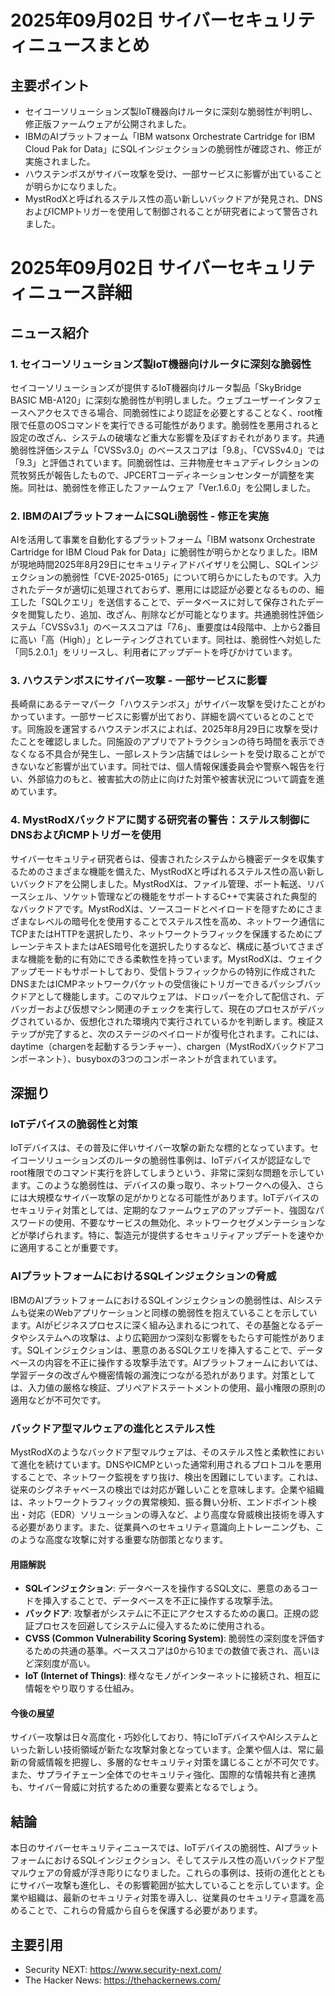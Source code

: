 # 2025年09月02日 サイバーセキュリティニュースまとめ

## 主要ポイント

*   セイコーソリューションズ製IoT機器向けルータに深刻な脆弱性が判明し、修正版ファームウェアが公開されました。
*   IBMのAIプラットフォーム「IBM watsonx Orchestrate Cartridge for IBM Cloud Pak for Data」にSQLインジェクションの脆弱性が確認され、修正が実施されました。
*   ハウステンボスがサイバー攻撃を受け、一部サービスに影響が出ていることが明らかになりました。
*   MystRodXと呼ばれるステルス性の高い新しいバックドアが発見され、DNSおよびICMPトリガーを使用して制御されることが研究者によって警告されました。




# 2025年09月02日 サイバーセキュリティニュース詳細

## ニュース紹介

### 1. セイコーソリューションズ製IoT機器向けルータに深刻な脆弱性

セイコーソリューションズが提供するIoT機器向けルータ製品「SkyBridge BASIC MB-A120」に深刻な脆弱性が判明しました。ウェブユーザーインタフェースへアクセスできる場合、同脆弱性により認証を必要とすることなく、root権限で任意のOSコマンドを実行できる可能性があります。脆弱性を悪用されると設定の改ざん、システムの破壊など重大な影響を及ぼすおそれがあります。共通脆弱性評価システム「CVSSv3.0」のベーススコアは「9.8」、「CVSSv4.0」では「9.3」と評価されています。同脆弱性は、三井物産セキュアディレクションの荒牧努氏が報告したもので、JPCERTコーディネーションセンターが調整を実施。同社は、脆弱性を修正したファームウェア「Ver.1.6.0」を公開しました。

### 2. IBMのAIプラットフォームにSQLi脆弱性 - 修正を実施

AIを活用して事業を自動化するプラットフォーム「IBM watsonx Orchestrate Cartridge for IBM Cloud Pak for Data」に脆弱性が明らかとなりました。IBMが現地時間2025年8月29日にセキュリティアドバイザリを公開し、SQLインジェクションの脆弱性「CVE-2025-0165」について明らかにしたものです。入力されたデータが適切に処理されておらず、悪用には認証が必要となるものの、細工した「SQLクエリ」を送信することで、データベースに対して保存されたデータを閲覧したり、追加、改ざん、削除などが可能となります。共通脆弱性評価システム「CVSSv3.1」のベーススコアは「7.6」、重要度は4段階中、上から2番目に高い「高（High）」とレーティングされています。同社は、脆弱性へ対処した「同5.2.0.1」をリリースし、利用者にアップデートを呼びかけています。

### 3. ハウステンボスにサイバー攻撃 - 一部サービスに影響

長崎県にあるテーマパーク「ハウステンボス」がサイバー攻撃を受けたことがわかっています。一部サービスに影響が出ており、詳細を調べているとのことです。同施設を運営するハウステンボスによれば、2025年8月29日に攻撃を受けたことを確認しました。同施設のアプリでアトラクションの待ち時間を表示できなくなる不具合が発生し、一部レストラン店舗ではレシートを受け取ることができないなど影響が出ています。同社では、個人情報保護委員会や警察へ報告を行い、外部協力のもと、被害拡大の防止に向けた対策や被害状況について調査を進めています。

### 4. MystRodXバックドアに関する研究者の警告：ステルス制御にDNSおよびICMPトリガーを使用

サイバーセキュリティ研究者らは、侵害されたシステムから機密データを収集するためのさまざまな機能を備えた、MystRodXと呼ばれるステルス性の高い新しいバックドアを公開しました。MystRodXは、ファイル管理、ポート転送、リバースシェル、ソケット管理などの機能をサポートするC++で実装された典型的なバックドアです。MystRodXは、ソースコードとペイロードを隠すためにさまざまなレベルの暗号化を使用することでステルス性を高め、ネットワーク通信にTCPまたはHTTPを選択したり、ネットワークトラフィックを保護するためにプレーンテキストまたはAES暗号化を選択したりするなど、構成に基づいてさまざまな機能を動的に有効にできる柔軟性を持っています。MystRodXは、ウェイクアップモードもサポートしており、受信トラフィックからの特別に作成されたDNSまたはICMPネットワークパケットの受信後にトリガーできるパッシブバックドアとして機能します。このマルウェアは、ドロッパーを介して配信され、デバッガーおよび仮想マシン関連のチェックを実行して、現在のプロセスがデバッグされているか、仮想化された環境内で実行されているかを判断します。検証ステップが完了すると、次のステージのペイロードが復号化されます。これには、daytime（chargenを起動するランチャー）、chargen（MystRodXバックドアコンポーネント）、busyboxの3つのコンポーネントが含まれています。

## 深掘り

### IoTデバイスの脆弱性と対策

IoTデバイスは、その普及に伴いサイバー攻撃の新たな標的となっています。セイコーソリューションズのルータの脆弱性事例は、IoTデバイスが認証なしでroot権限でのコマンド実行を許してしまうという、非常に深刻な問題を示しています。このような脆弱性は、デバイスの乗っ取り、ネットワークへの侵入、さらには大規模なサイバー攻撃の足がかりとなる可能性があります。IoTデバイスのセキュリティ対策としては、定期的なファームウェアのアップデート、強固なパスワードの使用、不要なサービスの無効化、ネットワークセグメンテーションなどが挙げられます。特に、製造元が提供するセキュリティアップデートを速やかに適用することが重要です。

### AIプラットフォームにおけるSQLインジェクションの脅威

IBMのAIプラットフォームにおけるSQLインジェクションの脆弱性は、AIシステムも従来のWebアプリケーションと同様の脆弱性を抱えていることを示しています。AIがビジネスプロセスに深く組み込まれるにつれて、その基盤となるデータやシステムへの攻撃は、より広範囲かつ深刻な影響をもたらす可能性があります。SQLインジェクションは、悪意のあるSQLクエリを挿入することで、データベースの内容を不正に操作する攻撃手法です。AIプラットフォームにおいては、学習データの改ざんや機密情報の漏洩につながる恐れがあります。対策としては、入力値の厳格な検証、プリペアドステートメントの使用、最小権限の原則の適用などが不可欠です。

### バックドア型マルウェアの進化とステルス性

MystRodXのようなバックドア型マルウェアは、そのステルス性と柔軟性において進化を続けています。DNSやICMPといった通常利用されるプロトコルを悪用することで、ネットワーク監視をすり抜け、検出を困難にしています。これは、従来のシグネチャベースの検出では対応が難しいことを意味します。企業や組織は、ネットワークトラフィックの異常検知、振る舞い分析、エンドポイント検出・対応（EDR）ソリューションの導入など、より高度な脅威検出技術を導入する必要があります。また、従業員へのセキュリティ意識向上トレーニングも、このような高度な攻撃に対する重要な防御策となります。

#### 用語解説

*   **SQLインジェクション**: データベースを操作するSQL文に、悪意のあるコードを挿入することで、データベースを不正に操作する攻撃手法。
*   **バックドア**: 攻撃者がシステムに不正にアクセスするための裏口。正規の認証プロセスを回避してシステムに侵入するために使用される。
*   **CVSS (Common Vulnerability Scoring System)**: 脆弱性の深刻度を評価するための共通の基準。ベーススコアは0から10までの数値で表され、高いほど深刻度が高い。
*   **IoT (Internet of Things)**: 様々なモノがインターネットに接続され、相互に情報をやり取りする仕組み。

#### 今後の展望

サイバー攻撃は日々高度化・巧妙化しており、特にIoTデバイスやAIシステムといった新しい技術領域が新たな攻撃対象となっています。企業や個人は、常に最新の脅威情報を把握し、多層的なセキュリティ対策を講じることが不可欠です。また、サプライチェーン全体でのセキュリティ強化、国際的な情報共有と連携も、サイバー脅威に対抗するための重要な要素となるでしょう。

## 結論

本日のサイバーセキュリティニュースでは、IoTデバイスの脆弱性、AIプラットフォームにおけるSQLインジェクション、そしてステルス性の高いバックドア型マルウェアの脅威が浮き彫りになりました。これらの事例は、技術の進化とともにサイバー攻撃も進化し、その影響範囲が拡大していることを示しています。企業や組織は、最新のセキュリティ対策を導入し、従業員のセキュリティ意識を高めることで、これらの脅威から自らを保護する必要があります。

## 主要引用

*   Security NEXT: https://www.security-next.com/
*   The Hacker News: https://thehackernews.com/


